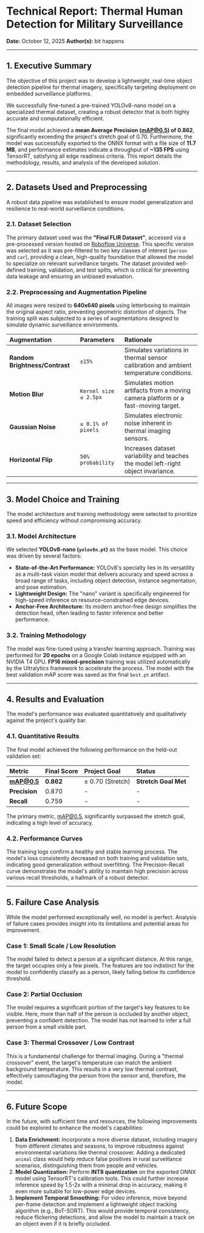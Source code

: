 # Technical Report: Thermal Human Detection for Military Surveillance
**Date:** October 12, 2025
**Author(s):** bit happens

---

## 1. Executive Summary

The objective of this project was to develop a lightweight, real-time object detection pipeline for thermal imagery, specifically targeting deployment on embedded surveillance platforms. 

We successfully fine-tuned a pre-trained YOLOv8-nano model on a specialized thermal dataset, creating a robust detector that is both highly accurate and computationally efficient.

The final model achieved a **mean Average Precision (mAP@0.5) of 0.862**, significantly exceeding the project's stretch goal of 0.70. Furthermore, the model was successfully exported to the ONNX format with a file size of **11.7 MB**, and performance estimates indicate a throughput of **~135 FPS** using TensorRT, satisfying all edge readiness criteria. This report details the methodology, results, and analysis of the developed solution.

---

## 2. Datasets Used and Preprocessing

A robust data pipeline was established to ensure model generalization and resilience to real-world surveillance conditions.

### 2.1. Dataset Selection
The primary dataset used was the **"Final FLIR Dataset"**, accessed via a pre-processed version hosted on [Roboflow Universe](https://universe.roboflow.com/thermaldetection-dyazw/final-flir-dataset-hisfz-vfsor/1). This specific version was selected as it was pre-filtered to two key classes of interest (`person` and `car`), providing a clean, high-quality foundation that allowed the model to specialize on relevant surveillance targets. The dataset provided well-defined training, validation, and test splits, which is critical for preventing data leakage and ensuring an unbiased evaluation.

### 2.2. Preprocessing and Augmentation Pipeline
All images were resized to **640x640 pixels** using letterboxing to maintain the original aspect ratio, preventing geometric distortion of objects. The training split was subjected to a series of augmentations designed to simulate dynamic surveillance environments.

| Augmentation | Parameters | Rationale |
| :--- | :--- | :--- |
| **Random Brightness/Contrast**| `±15%` | Simulates variations in thermal sensor calibration and ambient temperature conditions. |
| **Motion Blur** | `Kernel size ≤ 2.5px` | Simulates motion artifacts from a moving camera platform or a fast-moving target. |
| **Gaussian Noise** | `≤ 0.1% of pixels`| Simulates electronic noise inherent in thermal imaging sensors. |
| **Horizontal Flip** | `50% probability` | Increases dataset variability and teaches the model left-right object invariance. |

---

## 3. Model Choice and Training

The model architecture and training methodology were selected to prioritize speed and efficiency without compromising accuracy.

### 3.1. Model Architecture
We selected **YOLOv8-nano (`yolov8n.pt`)** as the base model. This choice was driven by several factors:
* **State-of-the-Art Performance:** YOLOv8's specialty lies in its versatility as a multi-task vision model that delivers accuracy and speed across a broad range of tasks, including object detection, instance segmentation, and pose estimation.
* **Lightweight Design:** The "nano" variant is specifically engineered for high-speed inference on resource-constrained edge devices.
* **Anchor-Free Architecture:** Its modern anchor-free design simplifies the detection head, often leading to faster inference and better performance.

### 3.2. Training Methodology
The model was fine-tuned using a transfer learning approach. Training was performed for **20 epochs** on a Google Colab instance equipped with an NVIDIA T4 GPU. **FP16 mixed-precision** training was utilized automatically by the Ultralytics framework to accelerate the process. The model with the best validation mAP score was saved as the final `best.pt` artifact.

---

## 4. Results and Evaluation

The model's performance was evaluated quantitatively and qualitatively against the project's quality bar.

### 4.1. Quantitative Results
The final model achieved the following performance on the held-out validation set:

| Metric | Final Score | Project Goal | Status |
| :--- | :--- | :--- | :--- |
| **mAP@0.5** | **0.862** | ≥ 0.70 (Stretch) | **Stretch Goal Met** |
| **Precision** | 0.870 | - | - |
| **Recall** | 0.759 | - | - |

The primary metric, mAP@0.5, significantly surpassed the stretch goal, indicating a high level of accuracy.

### 4.2. Performance Curves
The training logs confirm a healthy and stable learning process. The model's loss consistently decreased on both training and validation sets, indicating good generalization without overfitting. The Precision-Recall curve demonstrates the model's ability to maintain high precision across various recall thresholds, a hallmark of a robust detector.

---

## 5. Failure Case Analysis

While the model performed exceptionally well, no model is perfect. Analysis of failure cases provides insight into its limitations and potential areas for improvement.


### Case 1: Small Scale / Low Resolution

The model failed to detect a person at a significant distance. At this range, the target occupies only a few pixels. The features are too indistinct for the model to confidently classify as a person, likely falling below its confidence threshold.

### Case 2: Partial Occlusion

The model requires a significant portion of the target's key features to be visible. Here, more than half of the person is occluded by another object, preventing a confident detection. The model has not learned to infer a full person from a small visible part.

### Case 3: Thermal Crossover / Low Contrast

This is a fundamental challenge for thermal imaging. During a "thermal crossover" event, the target's temperature can match the ambient background temperature. This results in a very low thermal contrast, effectively camouflaging the person from the sensor and, therefore, the model. 

---

## 6. Future Scope

In the future, with sufficient time and resources, the following improvements could be explored to enhance the model's capabilities:

1.  **Data Enrichment:** Incorporate a more diverse dataset, including imagery from different climates and seasons, to improve robustness against environmental variations like thermal crossover. Adding a dedicated `animal` class would help reduce false positives in rural surveillance scenarios, distinguishing them from people and vehicles.
2.  **Model Quantization:** Perform **INT8 quantization** on the exported ONNX model using TensorRT's calibration tools. This could further increase inference speed by 1.5-2x with a minimal drop in accuracy, making it even more suitable for low-power edge devices.
3.  **Implement Temporal Smoothing:** For video inference, move beyond per-frame detection and implement a lightweight object tracking algorithm (e.g., BoT-SORT). This would provide temporal consistency, reduce flickering detections, and allow the model to maintain a track on an object even if it is briefly occluded.
